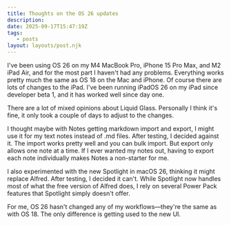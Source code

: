 ```yaml
---
title: Thoughts on the OS 26 updates
description:
date: 2025-09-17T15:47:19Z
tags:
   - posts
layout: layouts/post.njk
---
```


I've been using OS 26 on my M4 MacBook Pro, iPhone 15 Pro Max, and M2 iPad Air, and for the most part I haven't had any problems. Everything works pretty much the same as OS 18 on the Mac and iPhone. Of course there are lots of changes to the iPad. I've been running iPadOS 26 on my iPad since developer beta 1, and it has worked well since day one.

There are a lot of mixed opinions about Liquid Glass. Personally I think it's fine, it only took a couple of days to adjust to the changes.

I thought maybe with Notes getting markdown import and export, I might use it for my text notes instead of .md files. After testing, I decided against it. The import works pretty well and you can bulk import. But export only allows one note at a time. If I ever wanted my notes out, having to export each note individually makes Notes a non-starter for me.

I also experimented with the new Spotlight in macOS 26, thinking it might replace Alfred. After testing, I decided it can't. While Spotlight now handles most of what the free version of Alfred does, I rely on several Power Pack features that Spotlight simply doesn't offer.

For me, OS 26 hasn't changed any of my workflows—they're the same as with OS 18. The only difference is getting used to the new UI.
